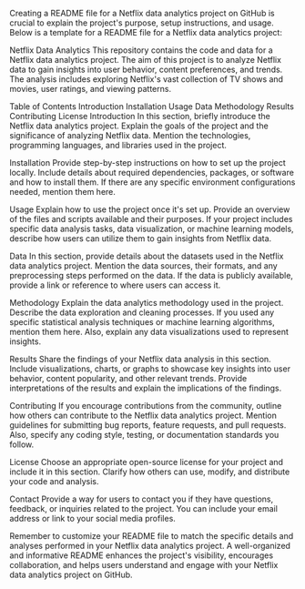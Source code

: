 Creating a README file for a Netflix data analytics project on GitHub is crucial to explain the project's purpose, setup instructions, and usage. Below is a template for a README file for a Netflix data analytics project:

Netflix Data Analytics
This repository contains the code and data for a Netflix data analytics project. The aim of this project is to analyze Netflix data to gain insights into user behavior, content preferences, and trends. The analysis includes exploring Netflix's vast collection of TV shows and movies, user ratings, and viewing patterns.

Table of Contents
Introduction
Installation
Usage
Data
Methodology
Results
Contributing
License
Introduction
In this section, briefly introduce the Netflix data analytics project. Explain the goals of the project and the significance of analyzing Netflix data. Mention the technologies, programming languages, and libraries used in the project.

Installation
Provide step-by-step instructions on how to set up the project locally. Include details about required dependencies, packages, or software and how to install them. If there are any specific environment configurations needed, mention them here.

Usage
Explain how to use the project once it's set up. Provide an overview of the files and scripts available and their purposes. If your project includes specific data analysis tasks, data visualization, or machine learning models, describe how users can utilize them to gain insights from Netflix data.

Data
In this section, provide details about the datasets used in the Netflix data analytics project. Mention the data sources, their formats, and any preprocessing steps performed on the data. If the data is publicly available, provide a link or reference to where users can access it.

Methodology
Explain the data analytics methodology used in the project. Describe the data exploration and cleaning processes. If you used any specific statistical analysis techniques or machine learning algorithms, mention them here. Also, explain any data visualizations used to represent insights.

Results
Share the findings of your Netflix data analysis in this section. Include visualizations, charts, or graphs to showcase key insights into user behavior, content popularity, and other relevant trends. Provide interpretations of the results and explain the implications of the findings.

Contributing
If you encourage contributions from the community, outline how others can contribute to the Netflix data analytics project. Mention guidelines for submitting bug reports, feature requests, and pull requests. Also, specify any coding style, testing, or documentation standards you follow.

License
Choose an appropriate open-source license for your project and include it in this section. Clarify how others can use, modify, and distribute your code and analysis.

Contact
Provide a way for users to contact you if they have questions, feedback, or inquiries related to the project. You can include your email address or link to your social media profiles.

Remember to customize your README file to match the specific details and analyses performed in your Netflix data analytics project. A well-organized and informative README enhances the project's visibility, encourages collaboration, and helps users understand and engage with your Netflix data analytics project on GitHub.




